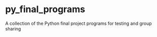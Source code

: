 # py_final_programs
A collection of the Python final project programs for testing and group sharing
